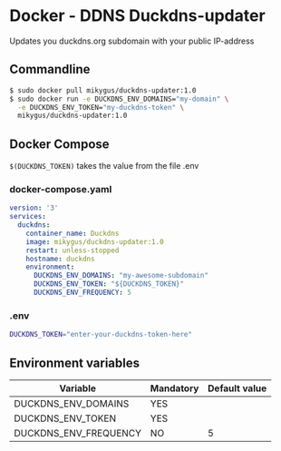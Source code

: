 # Docker - DDNS Duckdns-updater
Updates you duckdns.org subdomain with your public IP-address 

## Commandline
``` bash
$ sudo docker pull mikygus/duckdns-updater:1.0
$ sudo docker run -e DUCKDNS_ENV_DOMAINS="my-domain" \
  -e DUCKDNS_ENV_TOKEN="my-duckdns-token" \
  mikygus/duckdns-updater:1.0
```

## Docker Compose
```$(DUCKDNS_TOKEN)``` takes the value from the file .env
### docker-compose.yaml
```yaml
version: '3'
services:
  duckdns:
    container_name: Duckdns
    image: mikygus/duckdns-updater:1.0
    restart: unless-stopped
    hostname: duckdns
    environment:
      DUCKDNS_ENV_DOMAINS: "my-awesome-subdomain"
      DUCKDNS_ENV_TOKEN: "${DUCKDNS_TOKEN}"
      DUCKDNS_ENV_FREQUENCY: 5

```
### .env
```bash
DUCKDNS_TOKEN="enter-your-duckdns-token-here"
```

## Environment variables
| Variable    | Mandatory | Default value |
| -------- | ------- |  ------- | 
| DUCKDNS_ENV_DOMAINS | YES |  |
| DUCKDNS_ENV_TOKEN | YES |  |
| DUCKDNS_ENV_FREQUENCY | NO | 5 |
